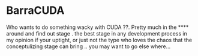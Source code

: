# BarraCUDA
Who wants to do something wacky with CUDA ??. Pretty much in the  **** around and find out stage . the best stage in any development process in my opinion
if your uptight, or just not the type who loves the chaos that the conceptulizing  stage can bring .. you may want to go else where...
